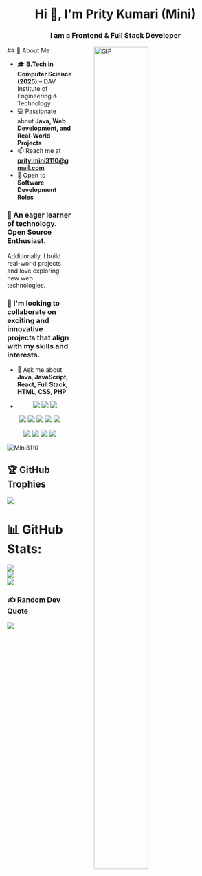 <h1 align="center">Hi 👋, I'm Prity Kumari (Mini)</h1>
<h3 align="center">I am a Frontend & Full Stack Developer</h3>

<img align="right" alt="GIF" src="https://i.giphy.com/media/L1R1tvI9svkIWwpVYr/giphy.webp" width="50%" height="70%" style="margin:0 50px;">
## 💫 About Me

- 🎓 **B.Tech in Computer Science (2025)** – DAV Institute of Engineering & Technology  
- 💻 Passionate about **Java, Web Development, and Real-World Projects**  
- 📫 Reach me at **[prity.mini3110@gmail.com](mailto:prity.mini3110@gmail.com)**  
- 💼 Open to **Software Development Roles**

### 🌱 An eager learner of technology. Open Source Enthusiast.  
Additionally, I build real-world projects and love exploring new web technologies.  
### 💞️ I'm looking to collaborate on exciting and innovative projects that align with my skills and interests.

- 💬 Ask me about **Java, JavaScript, React, Full Stack, HTML, CSS, PHP**

- <p align="center">
  <!-- Programming -->
  <img src="https://img.shields.io/badge/Java-ED8B00?style=for-the-badge&logo=java&logoColor=white" />
  <img src="https://img.shields.io/badge/C-00599C?style=for-the-badge&logo=c&logoColor=white" />
  <img src="https://img.shields.io/badge/C++-00599C?style=for-the-badge&logo=c%2B%2B&logoColor=white" />
</p>

<p align="center">
  <!-- Web -->
  <img src="https://img.shields.io/badge/HTML5-E34F26?style=for-the-badge&logo=html5&logoColor=white" />
  <img src="https://img.shields.io/badge/CSS3-1572B6?style=for-the-badge&logo=css3&logoColor=white" />
  <img src="https://img.shields.io/badge/JavaScript-F7DF1E?style=for-the-badge&logo=javascript&logoColor=black" />
  <img src="https://img.shields.io/badge/React-61DAFB?style=for-the-badge&logo=react&logoColor=black" />
  <img src="https://img.shields.io/badge/Bootstrap-7952B3?style=for-the-badge&logo=bootstrap&logoColor=white" />
</p>

<p align="center">
  <!-- Database & Tools -->
  <img src="https://img.shields.io/badge/MySQL-4479A1?style=for-the-badge&logo=mysql&logoColor=white" />
  <img src="https://img.shields.io/badge/Oracle-F80000?style=for-the-badge&logo=oracle&logoColor=white" />
  <img src="https://img.shields.io/badge/Git-F05032?style=for-the-badge&logo=git&logoColor=white" />
  <img src="https://img.shields.io/badge/GitHub-181717?style=for-the-badge&logo=github&logoColor=white" />
</p>


<p align="left"> <img src="https://komarev.com/ghpvc/?username=Mini3110&label=Profile%20views&color=0e75b6&style=flat" alt="Mini3110" /> </p>

## 🏆 GitHub Trophies
![](https://github-profile-trophy.vercel.app/?username=guptaprity&theme=gruvbox&no-frame=false&no-bg=false&margin-w=4)


# 📊 GitHub Stats:
![](https://github-readme-stats.vercel.app/api?username=guptaprity&theme=radical&hide_border=false&include_all_commits=false&count_private=false)<br/>
![](https://nirzak-streak-stats.vercel.app/?user=guptaprity&theme=radical&hide_border=false)<br/>
![](https://github-readme-stats.vercel.app/api/top-langs/?username=guptaprity&theme=radical&hide_border=false&include_all_commits=false&count_private=false&layout=compact)



### ✍️ Random Dev Quote
![](https://quotes-github-readme.vercel.app/api?type=horizontal&theme=dark)
